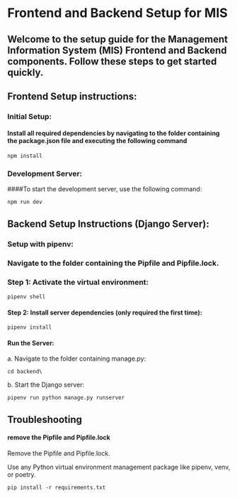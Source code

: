 # Frontend and Backend Setup for MIS
## Welcome to the setup guide for the Management Information System (MIS) Frontend and Backend components. Follow these steps to get started quickly.
## Frontend Setup instructions:


### Initial Setup:
#### Install all required dependencies by navigating to the folder containing the package.json file and executing the following command

```
npm install
```

### Development Server:
####To start the development server, use the following command:

```
npm run dev
```


## Backend Setup Instructions (Django Server):
### Setup with pipenv:
### Navigate to the folder containing the Pipfile and Pipfile.lock.

### Step 1: Activate the virtual environment:

```
pipenv shell

```

#### Step 2: Install server dependencies (only required the first time):


```
pipenv install  

```

#### Run the Server:

a. Navigate to the folder containing manage.py:

```
cd backend\
```
b. Start the Django server:

```
pipenv run python manage.py runserver

```

## Troubleshooting

#### remove the Pipfile and Pipfile.lock

Remove the Pipfile and Pipfile.lock. <br>

Use any Python virtual environment management package like pipenv, venv, or poetry.
```
pip install -r requirements.txt
```

